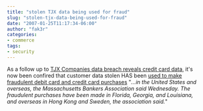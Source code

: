```yaml
---
title: "stolen TJX data being used for fraud"
slug: "stolen-tjx-data-being-used-for-fraud"
date: "2007-01-25T11:17:34-06:00"
author: "fak3r"
categories:
- commerce
tags:
- security
---
```


As a follow up to [TJX Companies data breach reveals credit card data](http://fak3r.com/2007/01/19/tjx-companies-data-breach-reveals-credit-card-data/), it's now been confired that customer data stolen HAS been [used to make fraudulent debit card and credit card purchases](http://www.siliconvalley.com/mld/siliconvalley/rss/16537682.htm?source=rss&channel=siliconvalley_rss) "_...in the United States and overseas, the Massachusetts Bankers Association said Wednesday. The fraudulent purchases have been made in Florida, Georgia, and Louisiana, and overseas in Hong Kong and Sweden, the association said._"
